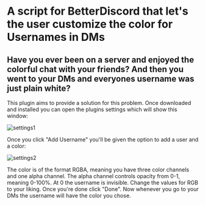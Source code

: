 # A script for BetterDiscord that let's the user customize the color for Usernames in DMs

## Have you ever been on a server and enjoyed the colorful chat with your friends? And then you went to your DMs and everyones username was just plain white?

This plugin aims to provide a solution for this problem. Once downloaded and installed you can open the plugins settings which will show this window:

![settings1](https://github.com/user-attachments/assets/ea8b8abd-c6d5-4844-b2f9-d650589d56aa)



Once you click "Add Username" you'll be given the option to add a user and a color:

![settings2](https://github.com/user-attachments/assets/213aef49-d669-4713-91c0-4129a9892802)



The color is of the format RGBA, meaning you have three color channels and one alpha channel. The alpha channel controls opacity from 0-1, meaning 0-100%. At 0 the username is invisible. Change the values for RGB to your liking. Once you're done click "Done". Now whenever you go to your DMs the username will have the color you chose.
